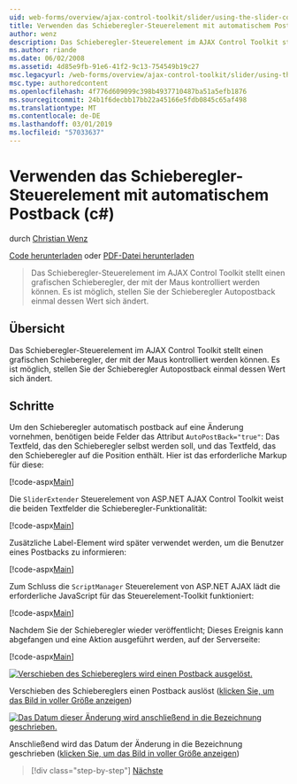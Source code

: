 ```yaml
---
uid: web-forms/overview/ajax-control-toolkit/slider/using-the-slider-control-with-auto-postback-cs
title: Verwenden das Schieberegler-Steuerelement mit automatischem Postback (c#) | Microsoft-Dokumentation
author: wenz
description: Das Schieberegler-Steuerelement im AJAX Control Toolkit stellt einen grafischen Schieberegler, der mit der Maus kontrolliert werden können. Es ist möglich, stellen die Schieberegler Autopost...
ms.author: riande
ms.date: 06/02/2008
ms.assetid: 4d85e9fb-91e6-41f2-9c13-754549b19c27
msc.legacyurl: /web-forms/overview/ajax-control-toolkit/slider/using-the-slider-control-with-auto-postback-cs
msc.type: authoredcontent
ms.openlocfilehash: 4f776d609099c398b4937710487ba51a5efb1876
ms.sourcegitcommit: 24b1f6decbb17bb22a45166e5fdb0845c65af498
ms.translationtype: MT
ms.contentlocale: de-DE
ms.lasthandoff: 03/01/2019
ms.locfileid: "57033637"
---
```

<a name="using-the-slider-control-with-auto-postback-c"></a>Verwenden das Schieberegler-Steuerelement mit automatischem Postback (c#)
====================
durch [Christian Wenz](https://github.com/wenz)

[Code herunterladen](http://download.microsoft.com/download/9/3/f/93f8daea-bebd-4821-833b-95205389c7d0/Slider1.cs.zip) oder [PDF-Datei herunterladen](http://download.microsoft.com/download/b/6/a/b6ae89ee-df69-4c87-9bfb-ad1eb2b23373/slider1CS.pdf)

> Das Schieberegler-Steuerelement im AJAX Control Toolkit stellt einen grafischen Schieberegler, der mit der Maus kontrolliert werden können. Es ist möglich, stellen Sie der Schieberegler Autopostback einmal dessen Wert sich ändert.


## <a name="overview"></a>Übersicht

Das Schieberegler-Steuerelement im AJAX Control Toolkit stellt einen grafischen Schieberegler, der mit der Maus kontrolliert werden können. Es ist möglich, stellen Sie der Schieberegler Autopostback einmal dessen Wert sich ändert.

## <a name="steps"></a>Schritte

Um den Schieberegler automatisch postback auf eine Änderung vornehmen, benötigen beide Felder das Attribut `AutoPostBack="true"`: Das Textfeld, das den Schieberegler selbst werden soll, und das Textfeld, das den Schieberegler auf die Position enthält. Hier ist das erforderliche Markup für diese:

[!code-aspx[Main](using-the-slider-control-with-auto-postback-cs/samples/sample1.aspx)]

Die `SliderExtender` Steuerelement von ASP.NET AJAX Control Toolkit weist die beiden Textfelder die Schieberegler-Funktionalität:

[!code-aspx[Main](using-the-slider-control-with-auto-postback-cs/samples/sample2.aspx)]

Zusätzliche Label-Element wird später verwendet werden, um die Benutzer eines Postbacks zu informieren:

[!code-aspx[Main](using-the-slider-control-with-auto-postback-cs/samples/sample3.aspx)]

Zum Schluss die `ScriptManager` Steuerelement von ASP.NET AJAX lädt die erforderliche JavaScript für das Steuerelement-Toolkit funktioniert:

[!code-aspx[Main](using-the-slider-control-with-auto-postback-cs/samples/sample4.aspx)]

Nachdem Sie der Schieberegler wieder veröffentlicht; Dieses Ereignis kann abgefangen und eine Aktion ausgeführt werden, auf der Serverseite:

[!code-aspx[Main](using-the-slider-control-with-auto-postback-cs/samples/sample5.aspx)]


[![Verschieben des Schiebereglers wird einen Postback ausgelöst.](using-the-slider-control-with-auto-postback-cs/_static/image2.png)](using-the-slider-control-with-auto-postback-cs/_static/image1.png)

Verschieben des Schiebereglers einen Postback auslöst ([klicken Sie, um das Bild in voller Größe anzeigen](using-the-slider-control-with-auto-postback-cs/_static/image3.png))


[![Das Datum dieser Änderung wird anschließend in die Bezeichnung geschrieben.](using-the-slider-control-with-auto-postback-cs/_static/image5.png)](using-the-slider-control-with-auto-postback-cs/_static/image4.png)

Anschließend wird das Datum der Änderung in die Bezeichnung geschrieben ([klicken Sie, um das Bild in voller Größe anzeigen](using-the-slider-control-with-auto-postback-cs/_static/image6.png))

> [!div class="step-by-step"]
> [Nächste](databinding-the-slider-control-cs.md)
